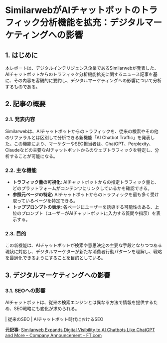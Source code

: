 # SimilarwebがAIチャットボットのトラフィック分析機能を拡充：デジタルマーケティングへの影響

## 1. はじめに

本レポートは、デジタルインテリジェンス企業であるSimilarwebが発表した、AIチャットボットからのトラフィック分析機能拡充に関するニュース記事を基に、その内容を客観的に要約し、デジタルマーケティングへの影響について分析するものである。

## 2. 記事の概要

### 2.1. 発表内容

Similarwebは、AIチャットボットからのトラフィックを、従来の検索やその他のリファラルとは区別して分析できる新機能「AI Chatbot Traffic」を発表した。この機能により、マーケターやSEO担当者は、ChatGPT、Perplexity、Claudeなどの主要なAIチャットボットからのウェブトラフィックを特定し、分析することが可能になる。

### 2.2. 主な機能

* **トラフィック量の可視化:** AIチャットボットからの推定トラフィック量と、どのプラットフォームがコンテンツにリンクしているかを確認できる。
* **参照元ページの特定:** AIチャットボットからのトラフィックを最も多く受け取っているページを特定できる。
* **トッププロンプトの表示:** 各ページにユーザーを誘導する可能性のある、上位のプロンプト（ユーザーがAIチャットボットに入力する質問や指示）を表示する。

### 2.3. 目的

この新機能は、AIチャットボットが検索や意思決定の主要な手段となりつつある現状に対応し、デジタルマーケターが新たな消費者行動パターンを理解し、戦略を最適化できるようにすることを目的としている。

## 3. デジタルマーケティングへの影響

### 3.1. SEOへの影響

AIチャットボットは、従来の検索エンジンとは異なる方法で情報を提供するため、SEO戦略にも変化が求められる。

| 従来のSEO | AIチャットボット時代におけるSEO 

**元記事:** [Similarweb Expands Digital Visibility to AI Chatbots Like ChatGPT and More – Company Announcement - FT.com](https://markets.ft.com/data/announce/detail?dockey=600-202504070800BIZWIRE_USPRX____20250407_BW068734-1)